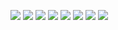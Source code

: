 ![](https://github.com/DanielRodriguez9/CampoAzulEcommerceApp/blob/main/1.png)
![](https://github.com/DanielRodriguez9/CampoAzulEcommerceApp/blob/main/2.png)
![](https://github.com/DanielRodriguez9/CampoAzulEcommerceApp/blob/main/3.png)
![](https://github.com/DanielRodriguez9/CampoAzulEcommerceApp/blob/main/4.png)
![](https://github.com/DanielRodriguez9/CampoAzulEcommerceApp/blob/main/5.png)
![](https://github.com/DanielRodriguez9/CampoAzulEcommerceApp/blob/main/6.png)
![](https://github.com/DanielRodriguez9/CampoAzulEcommerceApp/blob/main/7.png)
![](https://github.com/DanielRodriguez9/CampoAzulEcommerceApp/blob/main/8.png)

